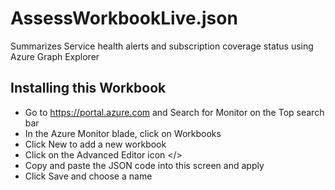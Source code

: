 # AssessWorkbookLive.json

Summarizes Service health alerts and subscription coverage status using Azure Graph Explorer


## Installing this Workbook

- Go to https://portal.azure.com and Search for Monitor on the Top search bar
- In the Azure Monitor blade, click on Workbooks
- Click New to add a new workbook
- Click on the Advanced Editor icon </>
- Copy and paste the JSON code into this screen and apply
- Click Save and choose a name
